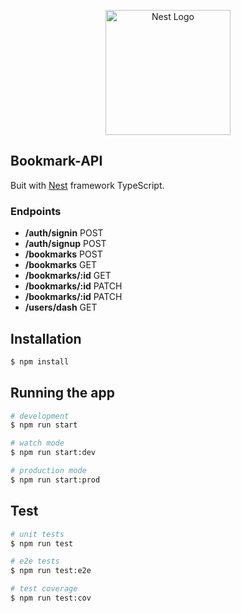 <p align="center">
  <a href="http://nestjs.com/" target="blank"><img src="https://nestjs.com/img/logo-small.svg" width="200" alt="Nest Logo" /></a>
</p>

## Bookmark-API

Buit with [Nest](https://github.com/nestjs/nest) framework TypeScript.

### Endpoints

- **/auth/signin** POST
- **/auth/signup** POST
- **/bookmarks** POST
- **/bookmarks** GET
- **/bookmarks/:id** GET
- **/bookmarks/:id** PATCH
- **/bookmarks/:id** PATCH
- **/users/dash** GET

## Installation

```bash
$ npm install
```

## Running the app

```bash
# development
$ npm run start

# watch mode
$ npm run start:dev

# production mode
$ npm run start:prod
```

## Test

```bash
# unit tests
$ npm run test

# e2e tests
$ npm run test:e2e

# test coverage
$ npm run test:cov
```
